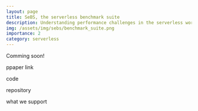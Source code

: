 ```yaml
---
layout: page
title: SeBS, the serverless benchmark suite
description: Understanding performance challenges in the serverless world.
img: /assets/img/sebs/benchmark_suite.png
importance: 2
category: serverless
---
```


Comming soon!

ppaper link

code

repository

what we support
